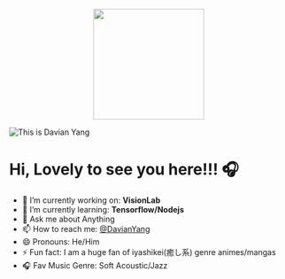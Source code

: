 <p align="center">
  <img align="center" src='https://res.cloudinary.com/dcrgv598u/image/upload/v1595498463/profile/tyzh_gao8cq.gif' width="200" height="200">
</p>

![This is Davian Yang](https://res.cloudinary.com/dcrgv598u/image/upload/v1594828210/1_veoqi5.png)



<p align="center">
  <h1><b>Hi, Lovely to see you here!!! 🎧</b></h1>
</p>

- 🔭 I’m currently working on: **VisionLab**  
- 🌱 I’m currently learning: **Tensorflow/Nodejs**  
- 💬 Ask me about Anything  
- 📫 How to reach me: [@DavianYang](https://twitter.com/DavianYang)  
- 😄 Pronouns: He/Him  
- ⚡ Fun fact: I am a huge fan of iyashikei(癒し系) genre animes/mangas  
- 🎧 Fav Music Genre: Soft Acoustic/Jazz  


